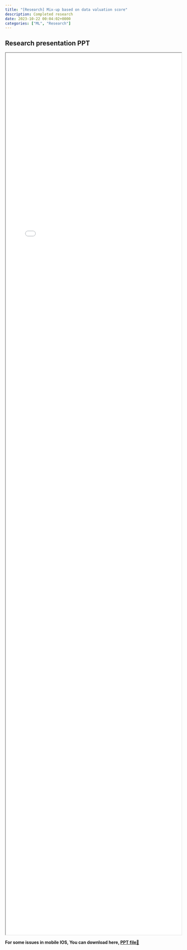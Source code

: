 ```yaml
---
title: "[Research] Mix-up based on data valuation score" 
description: Completed research 
date: 2023-10-22 00:04:02+0000
categories: ["ML", "Research"]
---
```



## Research presentation PPT 

<iframe src= ppt.pdf#toolbar=0&navpanes=0 style="display:block; width:60vw; height: 72vh"></iframe>

**For some issues in mobile IOS, You can download here, [PPT file📄](ppt.pdf)**